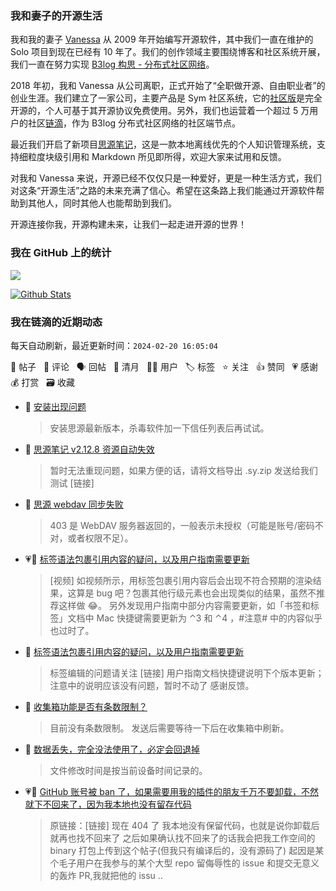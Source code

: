 ### 我和妻子的开源生活

我和我的妻子 [Vanessa](https://github.com/Vanessa219) 从 2009 年开始编写开源软件，其中我们一直在维护的 Solo 项目到现在已经有 10 年了。我们的创作领域主要围绕博客和社区系统开展，我们一直在努力实现 [B3log 构思 - 分布式社区网络](https://ld246.com/article/1546941897596)。

2018 年初，我和 Vanessa 从公司离职，正式开始了“全职做开源、自由职业者”的创业生涯。我们建立了一家公司，主要产品是 Sym 社区系统，它的[社区版](https://github.com/88250/symphony)是完全开源的，个人可基于其开源协议免费使用。另外，我们也运营着一个超过 5 万用户的社区[链滴](https://ld246.com)，作为 B3log 分布式社区网络的社区端节点。

最近我们开启了新项目[思源笔记](https://github.com/siyuan-note/siyuan)，这是一款本地离线优先的个人知识管理系统，支持细粒度块级引用和 Markdown 所见即所得，欢迎大家来试用和反馈。

对我和 Vanessa 来说，开源已经不仅仅只是一种爱好，更是一种生活方式，我们对这条“开源生活”之路的未来充满了信心。希望在这条路上我们能通过开源软件帮助到其他人，同时其他人也能帮助到我们。

开源连接你我，开源构建未来，让我们一起走进开源的世界！

### 我在 GitHub 上的统计

<a title="Hits" target="_blank" href="https://github.com/88250/88250"><img src="https://hits.b3log.org/88250/88250.svg"></a>

[![Github Stats](https://github-readme-stats.vercel.app/api?username=88250&theme=tokyonight&show_icons=true)](https://github.com/88250)

<!--events start -->

### 我在链滴的近期动态

每天自动刷新，最近更新时间：`2024-02-20 16:05:04`

📝 帖子 &nbsp; 💬 评论 &nbsp; 🗣 回帖 &nbsp; 🌙 清月 &nbsp; 👨‍💻 用户 &nbsp; 🏷️ 标签 &nbsp; ⭐️ 关注 &nbsp; 👍 赞同 &nbsp; 💗 感谢 &nbsp; 💰 打赏 &nbsp; 🗃 收藏

* 💬 [安装出现问题](https://ld246.com/article/1708395633685/comment/1708408334966#comments)

  > 安装思源最新版本，杀毒软件加一下信任列表后再试试。
* 💬 [思源笔记 v2.12.8 资源自动失效](https://ld246.com/article/1708400006523/comment/1708408304504#comments)

  > 暂时无法重现问题，如果方便的话，请将文档导出 .sy.zip 发送给我们测试 [链接]
* 💬 [思源 webdav 同步失败](https://ld246.com/article/1708400549261/comment/1708408219244#comments)

  > 403 是 WebDAV 服务器返回的，一般表示未授权（可能是账号/密码不对，或者权限不足）。
* 💗📝 [标签语法包裹引用内容的疑问，以及用户指南需要更新](https://ld246.com/article/1708359063517)

  > [视频] 如视频所示，用标签包裹引用内容后会出现不符合预期的渲染结果，这算是 bug 吧？包裹其他行级元素也会出现类似的结果，虽然不推荐这样做 😂。 另外发现用户指南中部分内容需要更新，如「书签和标签」文档中 Mac 快捷键需要更新为 ⌃3 和 ⌃4 ，#注意# 中的内容似乎也过时了。
* 💬 [标签语法包裹引用内容的疑问，以及用户指南需要更新](https://ld246.com/article/1708359063517/comment/1708408162855#comments)

  > 标签编辑的问题请关注 [链接] 用户指南文档快捷键说明下个版本更新；注意中的说明应该没有问题，暂时不动了 感谢反馈。
* 💬 [收集箱功能是否有条数限制？](https://ld246.com/article/1708396815079/comment/1708405722021#comments)

  > 目前没有条数限制。 发送后需要等待一下后在收集箱中刷新。
* 💬 [数据丢失，完全没法使用了，必定会回退掉](https://ld246.com/article/1708322501603/comment/1708392520824#comments)

  > 文件修改时间是按当前设备时间记录的。
* 💗📝 [GitHub 账号被 ban 了，如果需要用我的插件的朋友千万不要卸载，不然就下不回来了，因为我本地也没有留存代码](https://ld246.com/article/1708353459470)

  > 原链接：[链接] 现在 404 了 我本地没有保留代码，也就是说你卸载后就再也找不回来了 之后如果确认找不回来了的话我会把我工作空间的 binary 打包上传到这个帖子(但我只有编译后的，没有源码了) 起因是某个毛子用户在我参与的某个大型 repo 留侮辱性的 issue 和提交无意义的轰炸 PR,我就把他的 issu ..


<!--events end -->
